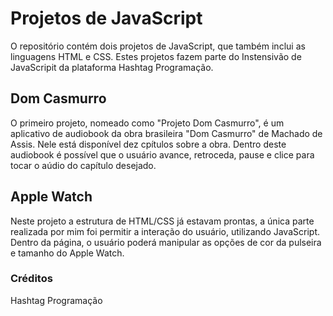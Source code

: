 # Projetos de JavaScript
O repositório contém dois projetos de JavaScript, que também inclui as linguagens HTML e CSS. Estes projetos fazem parte do Instensivão de JavaScripit da plataforma
Hashtag Programação.
## Dom Casmurro
O primeiro projeto, nomeado como "Projeto Dom Casmurro", é um aplicativo de audiobook da obra brasileira "Dom Casmurro" de Machado de Assis.
Nele está disponível dez cpítulos sobre a obra. Dentro deste audiobook é possível que o usuário avance, retroceda, pause e clice para tocar o aúdio do capítulo desejado.
## Apple Watch
Neste projeto a estrutura de HTML/CSS já estavam prontas, a única parte realizada por mim foi permitir a interação do usuário, utilizando JavaScript. Dentro da página, o usuário
poderá  manipular as opções de cor da pulseira e tamanho do Apple Watch. 

### Créditos
Hashtag Programação
